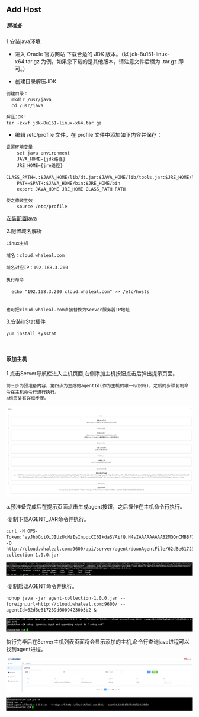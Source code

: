 ## Add Host





##### 预准备

1.安装java环境 

- 进入 Oracle 官方网站 下载合适的 JDK 版本。（以 jdk-8u151-linux-x64.tar.gz 为例，如果您下载的是其他版本，请注意文件后缀为 .tar.gz 即可。）


- 创建目录解压JDK
~~~
创建目录：
  mkdir /usr/java
  cd /usr/java
~~~   
~~~
解压JDK：
tar -zxvf jdk-8u151-linux-x64.tar.gz
~~~  


- 编辑 /etc/profile 文件，在 profile 文件中添加如下内容并保存：

~~~
设置环境变量
    set java environment
    JAVA_HOME={jdk路径}       
    JRE_HOME={jre路径}     
    CLASS_PATH=.:$JAVA_HOME/lib/dt.jar:$JAVA_HOME/lib/tools.jar:$JRE_HOME/lib
    PATH=$PATH:$JAVA_HOME/bin:$JRE_HOME/bin
    export JAVA_HOME JRE_HOME CLASS_PATH PATH
~~~
~~~
使之修改生效
    source /etc/profile
~~~

[安装配置java](https://www.whaleal.com/thread?topicId=238)
<br>

2.配置域名解析 
~~~
Linux主机

域名：cloud.whaleal.com

域名对应IP：192.168.3.200

执行命令

  echo "192.168.3.200 cloud.whaleal.com" >> /etc/hosts
  
  
也可把cloud.whaleal.com直接替换为Server服务器IP地址
~~~

    
    
    


3.安装ioStat插件

    yum install sysstat


<br>


#### 添加主机

1.点击Server导航栏进入主机页面,右侧添加主机按钮点击后弹出提示页面。
    
    前三步为预准备内容，第四步为生成的agentId(作为主机的唯一标识符)，之后的步骤复制命令在主机命令行进行执行。
    a标签处有详细步骤。
 ![img.png](../../Images/host_tips.png)



a.预准备完成后在提示页面点击生成agent按钮，之后操作在主机命令行执行。

·复制下载AGENT_JAR命令并执行。

    curl -H OPS-Token:"eyJhbGciOiJIUzUxMiIsInppcCI6IkdaSVAifQ.H4sIAAAAAAAAAB2MQQrCMBBF7zLrKiba6aQrEbosip4gmc7QQpu0aEEQ727q373H43_guQao4Xp77NqmvTR3KEDeM9QGSzqVZJEK8Mxpja_ccS_R2GOOhi4j2iBouOIgqu6AnbekqLqdTH4Yc2KW87LnNGU19ynKpip05P6D7w8MgJynggAAAA.tzBGp7n5fUCSZ69QK8yeDX4HQqNoV89_7AxoRotHbBmz_U_SXqQp0l1GbComVZzGK8015CzKdi74QWIRsuoTDw" -O http://cloud.whaleal.com:9600/api/server/agent/downAgentFile/62d8e617239d00094230b3b2/agent-collection-1.0.0.jar
![img.png](../../Images/download_agent.png)

·复制启动AGENT命令并执行。

    nohup java -jar agent-collection-1.0.0.jar --foreign.url=http://cloud.whaleal.com:9600/ --agentId=62d8e617239d00094230b3b2 &
![img_1.png](../../Images/start_agent.png)


执行完毕后在Server主机列表页面将会显示添加的主机,命令行查询java进程可以找到agent进程。

![img_2.png](../../Images/server_page.png)

![img.png](../../Images/jps_m.png)








